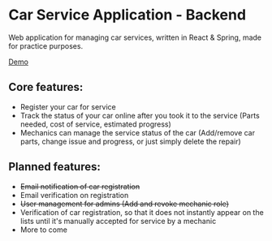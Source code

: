 # Car Service Application - Backend
Web application for managing car services, written in React & Spring, made for practice purposes.

[Demo](https://car-service-webapp.herokuapp.com/)

## Core features:
- Register your car for service
- Track the status of your car online after you took it to the service (Parts needed, cost of service, estimated progress)
- Mechanics can manage the service status of the car (Add/remove car parts, change issue and progress, or just simply delete the repair)

## Planned features:
- ~~Email notification of car registration~~
- Email verification on registration
- ~~User management for admins (Add and revoke mechanic role)~~
- Verification of car registration, so that it does not instantly appear on the lists until it's manually accepted for service by a mechanic
- More to come
